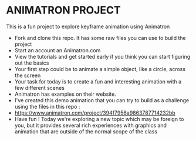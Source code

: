 # ANIMATRON PROJECT


This is a fun project to explore keyframe animation using Animatron 


*  Fork and clone this repo. It has some raw files you can use to build the project
*  Start an account an Animatron.com
*  View the tutorials and get started early if you think you can start figuring out the basics
*  Your first step could be to animate a simple object, like a circle, across the screen
*  Your task for today is to create a fun and interesting animation with a few different scenes
*  Animatron has examples on their website. 
*  I've created this demo animation that you can try to build as a challenge using the files in this repo : 
*  https://www.animatron.com/project/394f7956a9863787714232bb
*  Have fun !  Today we're exploring a new topic which may be foreign to you, but it provides several rich experiences with graphics and animation that are outside of the normal scope of the class 
